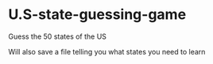 # U.S-state-guessing-game
Guess the 50 states of the US

Will also save a file telling you what states you need to learn